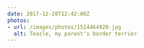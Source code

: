 ```yaml
---
date: 2017-12-28T12:42:00Z
photos:
- url: /images/photos/1514464920.jpg
  alt: Teazle, my parent's border terrier
---
```

